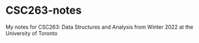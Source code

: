 # CSC263-notes

My notes for CSC263: Data Structures and Analysis from Winter 2022 at the University of Toronto

